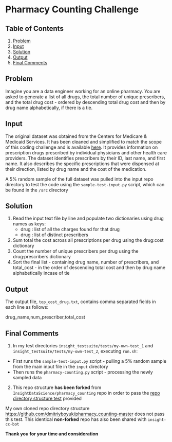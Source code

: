 # Pharmacy Counting Challenge 

## Table of Contents
1. [Problem](README.md#problem)
1. [Input](README.md#input)
1. [Solution](README.md#solution)
1. [Output](README.md#output)
1. [Final Comments](README.md#final-comments)

## Problem 

Imagine you are a data engineer working for an online pharmacy. You are asked to generate a list of all drugs, the total number of unique prescribers, and the total drug cost - ordered by descending total drug cost and then by drug name alphabetically, if there is a tie. 

## Input

The original dataset was obtained from the Centers for Medicare & Medicaid Services. It has been cleaned and simplified to match the scope of this coding challenge and is available <a href="https://drive.google.com/file/d/1fxtTLR_Z5fTO-Y91BnKOQd6J0VC9gPO3/view?usp=sharing">here</a>. It provides information on prescription drugs prescribed by individual physicians and other health care providers. The dataset identifies prescribers by their ID, last name, and first name.  It also describes the specific prescriptions that were dispensed at their direction, listed by drug name and the cost of the medication. 

A 5% random sample of the full dataset was pulled into the input repo directory to test the code using the `sample-test-input.py` script, which can be found in the `/src` directory 
 
## Solution 

1. Read the input text file by line and populate two dictionaries using drug names as keys:
    * drug : list of all the charges found for that drug 
    * drug : list of distinct prescribers
2. Sum total the cost across all prescriptions per drug using the drug:cost dictionary  
3. Count the number of unique prescribers per drug using the drug:prescribers dictionary
4. Sort the final list  - containing drug name, number of prescribers, and total_cost - in the order of descending total cost and then by drug name alphabetically incase of tie      

## Output 

The output file, `top_cost_drug.txt`, contains comma separated fields in each line as follows: 

drug_name,num_prescriber,total_cost

## Final Comments 

1. In my test directories `insight_testsuite/tests/my-own-test_1` and `insight_testsuite/tests/my-own-test_2`, executing `run.sh`:  
* First runs the `sample-test-input.py` script - pulling a 5% random sample from the main input file in the `input` directory   
* Then runs the `pharmacy-counting.py` script - processing the newly sampled data 

2. This repo structure **has been forked** from `InsightDataScience/pharmacy_counting` repo in order to pass the <a href="http://ec2-18-210-131-67.compute-1.amazonaws.com/test-my-repo-link">repo directory structure test</a> provided

My own cloned repo directory structure https://github.com/dmitriyboyuk/pharmacy_counting-master does not pass this test. This identical **non-forked** repo has also been shared with `insight-cc-bot` 

**Thank you for your time and consideration**

